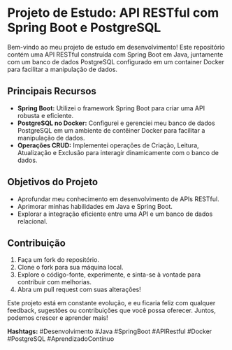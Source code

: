 # Projeto de Estudo: API RESTful com Spring Boot e PostgreSQL

Bem-vindo ao meu projeto de estudo em desenvolvimento! Este repositório contém uma API RESTful construída com Spring Boot em Java, juntamente com um banco de dados PostgreSQL configurado em um container Docker para facilitar a manipulação de dados.

## Principais Recursos

- **Spring Boot:** Utilizei o framework Spring Boot para criar uma API robusta e eficiente.
- **PostgreSQL no Docker:** Configurei e gerenciei meu banco de dados PostgreSQL em um ambiente de contêiner Docker para facilitar a manipulação de dados.
- **Operações CRUD:** Implementei operações de Criação, Leitura, Atualização e Exclusão para interagir dinamicamente com o banco de dados.

## Objetivos do Projeto

- Aprofundar meu conhecimento em desenvolvimento de APIs RESTful.
- Aprimorar minhas habilidades em Java e Spring Boot.
- Explorar a integração eficiente entre uma API e um banco de dados relacional.

## Contribuição

1. Faça um fork do repositório.
2. Clone o fork para sua máquina local.
3. Explore o código-fonte, experimente, e sinta-se à vontade para contribuir com melhorias.
4. Abra um pull request com suas alterações!

Este projeto está em constante evolução, e eu ficaria feliz com qualquer feedback, sugestões ou contribuições que você possa oferecer. Juntos, podemos crescer e aprender mais!

**Hashtags:** #Desenvolvimento #Java #SpringBoot #APIRestful #Docker #PostgreSQL #AprendizadoContínuo
